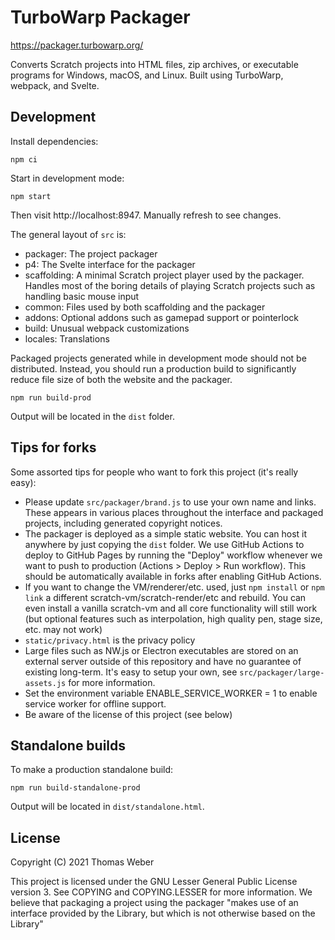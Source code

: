 # TurboWarp Packager

https://packager.turbowarp.org/

Converts Scratch projects into HTML files, zip archives, or executable programs for Windows, macOS, and Linux. Built using TurboWarp, webpack, and Svelte.

## Development

Install dependencies:

```
npm ci
```

Start in development mode:

```
npm start
```

Then visit http://localhost:8947. Manually refresh to see changes.

The general layout of `src` is:

 - packager: The project packager
 - p4: The Svelte interface for the packager
 - scaffolding: A minimal Scratch project player used by the packager. Handles most of the boring details of playing Scratch projects such as handling basic mouse input
 - common: Files used by both scaffolding and the packager
 - addons: Optional addons such as gamepad support or pointerlock
 - build: Unusual webpack customizations
 - locales: Translations

Packaged projects generated while in development mode should not be distributed. Instead, you should run a production build to significantly reduce file size of both the website and the packager.

```
npm run build-prod
```

Output will be located in the `dist` folder.

## Tips for forks

Some assorted tips for people who want to fork this project (it's really easy):

 - Please update `src/packager/brand.js` to use your own name and links. These appears in various places throughout the interface and packaged projects, including generated copyright notices.
 - The packager is deployed as a simple static website. You can host it anywhere by just copying the `dist` folder. We use GitHub Actions to deploy to GitHub Pages by running the "Deploy" workflow whenever we want to push to production (Actions > Deploy > Run workflow). This should be automatically available in forks after enabling GitHub Actions.
 - If you want to change the VM/renderer/etc. used, just `npm install` or `npm link` a different scratch-vm/scratch-render/etc and rebuild. You can even install a vanilla scratch-vm and all core functionality will still work (but optional features such as interpolation, high quality pen, stage size, etc. may not work)
 - `static/privacy.html` is the privacy policy
 - Large files such as NW.js or Electron executables are stored on an external server outside of this repository and have no guarantee of existing long-term. It's easy to setup your own, see `src/packager/large-assets.js` for more information.
 - Set the environment variable ENABLE_SERVICE_WORKER = 1 to enable service worker for offline support.
 - Be aware of the license of this project (see below)

## Standalone builds

To make a production standalone build:

```
npm run build-standalone-prod
```

Output will be located in `dist/standalone.html`.

## License

Copyright (C) 2021 Thomas Weber

This project is licensed under the GNU Lesser General Public License version 3. See COPYING and COPYING.LESSER for more information. We believe that packaging a project using the packager "makes use of an interface provided by the Library, but which is not otherwise based on the Library"
